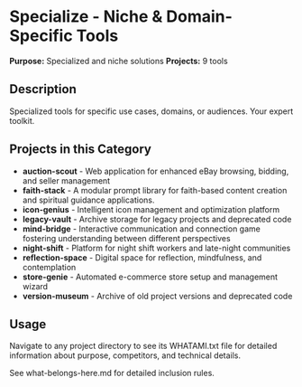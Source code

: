 # Specialize - Niche & Domain-Specific Tools

**Purpose:** Specialized and niche solutions
**Projects:** 9 tools

## Description
Specialized tools for specific use cases, domains, or audiences. Your expert toolkit.

## Projects in this Category
- **auction-scout** - Web application for enhanced eBay browsing, bidding, and seller management
- **faith-stack** - A modular prompt library for faith-based content creation and spiritual guidance applications.
- **icon-genius** - Intelligent icon management and optimization platform
- **legacy-vault** - Archive storage for legacy projects and deprecated code
- **mind-bridge** - Interactive communication and connection game fostering understanding between different perspectives
- **night-shift** - Platform for night shift workers and late-night communities
- **reflection-space** - Digital space for reflection, mindfulness, and contemplation
- **store-genie** - Automated e-commerce store setup and management wizard
- **version-museum** - Archive of old project versions and deprecated code
## Usage
Navigate to any project directory to see its WHATAMI.txt file for detailed information about purpose, competitors, and technical details.

See what-belongs-here.md for detailed inclusion rules.
